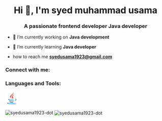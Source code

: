 <h1 align="center">Hi 👋, I'm syed muhammad usama</h1>
<h3 align="center">A passionate frontend developer Java developer</h3>

- 🔭 I’m currently working on **Java development**

- 🌱 I’m currently learning **Java developer**

- how to reach me **syedusama1923@gmail.com**

<h3 align="left">Connect with me:</h3>
<p align="left">
</p>

<h3 align="left">Languages and Tools:</h3>
<p align="left"> <a href="https://www.java.com" target="_blank" rel="noreferrer"> <img src="https://raw.githubusercontent.com/devicons/devicon/master/icons/java/java-original.svg" alt="java" width="40" height="40"/> </a> </p>

<p><img align="left" src="https://github-readme-stats.vercel.app/api/top-langs?username=syedusama1923-dot&show_icons=true&locale=en&layout=compact" alt="syedusama1923-dot" /></p>

<p>&nbsp;<img align="center" src="https://github-readme-stats.vercel.app/api?username=syedusama1923-dot&show_icons=true&locale=en" alt="syedusama1923-dot" /></p>
